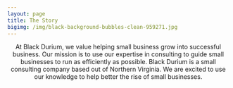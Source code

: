 ```yaml
---
layout: page
title: The Story
bigimg: /img/black-background-bubbles-clean-959271.jpg
---
```


<center> At Black Durium, we value helping small business grow into successful business. Our mission is to use our expertise in consulting to guide small businesses to run as efficiently as possible. Black Durium is a small consulting company based out of Northern Virginia. We are excited to use our knowledge to help better the rise of small businesses. </center>